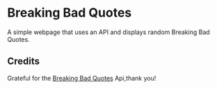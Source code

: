 # Breaking Bad Quotes

A simple webpage that uses an API and displays random Breaking Bad Quotes.


## Credits 
Grateful for the [Breaking Bad Quotes](https://github.com/shevabam/breaking-bad-quotes) Api,thank you!
